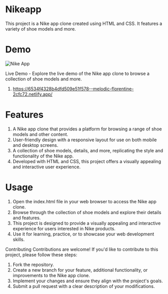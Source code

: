 # Nikeapp

This project is a Nike app clone created using HTML and CSS. It features a variety of shoe models and more.

# Demo

![Nike App](https://github.com/UmitAygunn/Nikeapp/assets/140657845/b9884bfb-5d5e-4b09-affe-ed3bd29aff70)

Live Demo - Explore the live demo of the Nike app clone to browse a collection of shoe models and more.
1) https://6534f4328b4dfd509e51f578--melodic-florentine-2cfc72.netlify.app/

# Features

1) A Nike app clone that provides a platform for browsing a range of shoe models and other content.
2) User-friendly design with a responsive layout for use on both mobile and desktop screens.
3) A collection of shoe models, details, and more, replicating the style and functionality of the Nike app.
4) Developed with HTML and CSS, this project offers a visually appealing and interactive user experience.

# Usage

1) Open the index.html file in your web browser to access the Nike app clone.
2) Browse through the collection of shoe models and explore their details and features.
3) This project is designed to provide a visually appealing and interactive experience for users interested in Nike products.
4) Use it for learning, practice, or to showcase your web development skills.

Contributing
Contributions are welcome! If you'd like to contribute to this project, please follow these steps:

1) Fork the repository.
2) Create a new branch for your feature, additional functionality, or improvements to the Nike app clone.
3) Implement your changes and ensure they align with the project's goals.
4) Submit a pull request with a clear description of your modifications.

